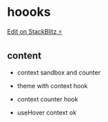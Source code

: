 # hoooks

[Edit on StackBlitz ⚡️](https://stackblitz.com/edit/react-ts-wrtais)


## content

- context sandbox and counter

- theme with context hook

- context counter hook

- useHover context ok
